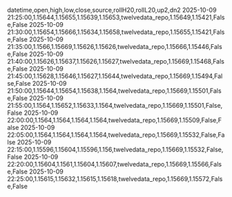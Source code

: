 datetime,open,high,low,close,source,rollH20,rollL20,up2,dn2
2025-10-09 21:25:00,1.15644,1.15655,1.15639,1.15653,twelvedata_repo,1.15649,1.15421,False,False
2025-10-09 21:30:00,1.15654,1.15666,1.15634,1.15658,twelvedata_repo,1.15655,1.15421,False,False
2025-10-09 21:35:00,1.1566,1.15669,1.15626,1.15626,twelvedata_repo,1.15666,1.15446,False,False
2025-10-09 21:40:00,1.15626,1.15637,1.15626,1.15627,twelvedata_repo,1.15669,1.15468,False,False
2025-10-09 21:45:00,1.15628,1.15646,1.15627,1.15644,twelvedata_repo,1.15669,1.15494,False,False
2025-10-09 21:50:00,1.15644,1.15654,1.15638,1.1564,twelvedata_repo,1.15669,1.15501,False,False
2025-10-09 21:55:00,1.1564,1.15652,1.15633,1.1564,twelvedata_repo,1.15669,1.15501,False,False
2025-10-09 22:00:00,1.1564,1.1564,1.1564,1.1564,twelvedata_repo,1.15669,1.15509,False,False
2025-10-09 22:05:00,1.1564,1.1564,1.1564,1.1564,twelvedata_repo,1.15669,1.15532,False,False
2025-10-09 22:15:00,1.15596,1.15604,1.15596,1.156,twelvedata_repo,1.15669,1.15532,False,False
2025-10-09 22:20:00,1.15604,1.1561,1.15604,1.15607,twelvedata_repo,1.15669,1.15566,False,False
2025-10-09 22:25:00,1.15615,1.15632,1.15615,1.15618,twelvedata_repo,1.15669,1.15572,False,False
